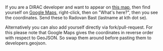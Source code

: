 If you are a DIRAC developer and want to appear on
[this map](../master/developers.geojson),
then find yourself on [Google Maps](https://maps.google.com/),
right-click, then on "What's here?", then you see the coordinates.
Send these to Radovan Bast (lastname at kth dot se).

Alternatively you can also add yourself directly via fork/pull-request.
For this please note that Google Maps gives the coordinates
in reverse order with respect to GeoJSON. So swap them around
before pasting them to developers.geojson.
